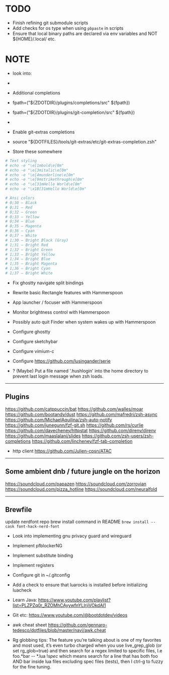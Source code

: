 # TODO


- Finish refining git submodule scripts
- Add checks for os type when using `pbpaste` in scripts
- Ensure that local binary paths are declared via env variables and NOT ${HOME}/.local/ etc.

# NOTE
- look into:
-
- Additional completions
- fpath=("${ZDOTDIR}/plugins/completions/src" ${fpath})
- fpath=("${ZDOTDIR}/plugins/git-completion/src" ${fpath})
-
- Enable git-extras completions
- source "${DOTFILES}/tools/git-extras/etc/git-extras-completion.zsh"



- Store these somewhere
```sh
# Text styling
# echo -e "\e[1mbold\e[0m"
# echo -e "\e[3mitalic\e[0m"
# echo -e "\e[4munderline\e[0m"
# echo -e "\e[9mstrikethrough\e[0m"
# echo -e "\e[31mHello World\e[0m"
# echo -e "\x1B[31mHello World\e[0m"

# Ansi colors
# 0;30 – Black
# 0;31 – Red
# 0;32 – Green
# 0;33 – Yellow
# 0;34 – Blue
# 0;35 – Magenta
# 0;36 – Cyan
# 0;37 – White
# 1;30 – Bright Black (Gray)
# 1;31 – Bright Red
# 1;32 – Bright Green
# 1;33 – Bright Yellow
# 1;34 – Bright Blue
# 1;35 – Bright Magenta
# 1;36 – Bright Cyan
# 1;37 – Bright White
```



- Fix ghostty navigate split bindings
- Rewrite basic Rectangle features with Hammerspoon
- App launcher / focuser with Hammerspoon
- Monitor brightness control with Hammerspoon
- Possibly auto quit Finder when system wakes up with Hammerspoon


- Configure ghostty
- Configure sketchybar
- Configure vimium-c
- Configure https://github.com/lusingander/serie

- ? (Maybe) Put a file named '.hushlogin' into the home directory to prevent last login message when zsh loads.


---

## Plugins

https://github.com/catppuccin/bat
https://github.com/walles/moar
https://github.com/bootandy/dust
https://github.com/mafredri/zsh-async
https://github.com/MichaelAquilina/zsh-auto-notify
https://github.com/junegunn/fzf-git.sh
https://github.com/rs/curlie
https://github.com/davecheney/httpstat
https://github.com/direnv/direnv
https://github.com/maaslalani/slides
https://github.com/zsh-users/zsh-completions
https://github.com/lincheney/fzf-tab-completion


- http client
https://github.com/Julien-cpsn/ATAC


---

## Some ambient dnb / future jungle on the horizon

https://soundcloud.com/papazen
https://soundcloud.com/zorrovian
https://soundcloud.com/pizza_hotline
https://soundcloud.com/neuralfold

---

## Brewfile

update nerdfont repo brew install command in README `brew install --cask font-hack-nerd-font`

- Look into implementing gnu privacy guard and wireguard
- Implement pfblockerNG
- Implement substitute binding
- Implement registers

- Configure git in ~/.gitconfig
- Add a check to ensure that luarocks is installed before initializing luacheck

- Learn Java: https://www.youtube.com/playlist?list=PLZPZq0r_RZOMhCAyywfnYLlrjiVOkdAI1
- Git etc: https://www.youtube.com/@bootdotdev/videos

- awk cheat sheet
    https://github.com/gennaro-tedesco/dotfiles/blob/master/navi/awk.cheat

- Rg globbing tips:
The feature you’re talking about is one of my favorites and most used, it’s even turbo charged when you use live_grep_glob (or set rg_glob=true) and then search for a regex limited to specific files, I.e foo.*bar -- *.lua !*spec* which means search for a line that has both foo AND bar inside lua files excluding spec files (tests), then I ctrl-g to fuzzy for the fine tuning.
